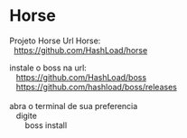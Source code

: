 # Horse
Projeto Horse
  Url Horse:<br/>
  &nbsp;&nbsp;https://github.com/HashLoad/horse<br/>

  instale o boss na url:<br/>
   &nbsp;&nbsp;  https://github.com/HashLoad/boss<br/>
   &nbsp;&nbsp; https://github.com/hashload/boss/releases <br/>
  <br/>
  abra o terminal de sua preferencia<br/>
  &nbsp;&nbsp; digite <br/>
  &nbsp;&nbsp;&nbsp;&nbsp;&nbsp;&nbsp;   boss install 

